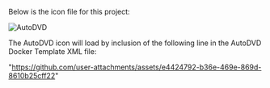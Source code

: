 Below is the icon file for this project:

![AutoDVD](https://github.com/user-attachments/assets/e4424792-b36e-469e-869d-8610b25cff22)

The AutoDVD icon will load by inclusion of the following line in the AutoDVD Docker Template XML file:

"<Icon>https://github.com/user-attachments/assets/e4424792-b36e-469e-869d-8610b25cff22</Icon>"
